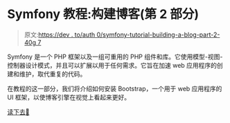 # Symfony 教程:构建博客(第 2 部分)

> 原文:[https://dev . to/auth 0/symfony-tutorial-building-a-blog-part-2-40g 7](https://dev.to/auth0/symfony-tutorial-building-a-blog-part-2-40g7)

Symfony 是一个 PHP 框架以及一组可重用的 PHP 组件和库。它使用模型-视图-控制器设计模式，并且可以扩展以用于任何需求。它旨在加速 web 应用程序的创建和维护，取代重复的代码。

在教程的这一部分，我们将介绍如何安装 Bootstrap，一个用于 web 应用程序的 UI 框架，以使博客引擎在视觉上看起来更好。

[读下去🎼](https://auth0.com/blog/creating-symfony-blog-part-2/?utm_source=dev&utm_medium=sc&utm_campaign=symfony_blog)